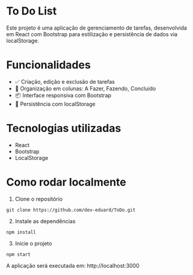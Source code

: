 # To Do List

Este projeto é uma aplicação de gerenciamento de tarefas, desenvolvida em React com Bootstrap para estilização e persistência de dados via localStorage.

# Funcionalidades

- ✅ Criação, edição e exclusão de tarefas
- 📌 Organização em colunas: A Fazer, Fazendo, Concluído
- 📦 Interface responsiva com Bootstrap
- 💾 Persistência com localStorage

# Tecnologias utilizadas

- React
- Bootstrap
- LocalStorage


# Como rodar localmente

1. Clone o repositório
```
git clone https://github.com/dev-eduard/ToDo.git  
```

2. Instale as dependências
```
npm install
```
3. Inicie o projeto
```
npm start
```
A aplicação será executada em: http://localhost:3000
